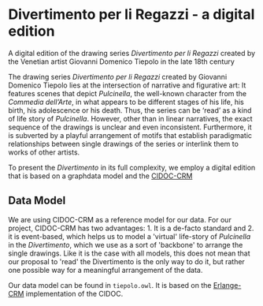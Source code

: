 # Divertimento per li Regazzi - a digital edition
A digital edition of the drawing series *Divertimento per li Regazzi* created by the Venetian artist Giovanni Domenico Tiepolo in the late 18th century

The drawing series *Divertimento per li Regazzi* created by Giovanni Domenico Tiepolo lies at the intersection of narrative and figurative art: It features scenes that depict *Pulcinella*, the well-known character from the *Commedia dell’Arte*, in what appears to be different stages of his life, his birth, his adolescence or his death. Thus, the series can be ‘read’ as a kind of life story of *Pulcinella*. However, other than in linear narratives, the exact sequence of the drawings is unclear and even inconsistent. Furthermore, it is subverted by a playful arrangement of motifs that establish paradigmatic relationships between single drawings of the series or interlink them to works of other artists. 

To present the *Divertimento* in its full complexity, we employ a digital edition that is based on a graphdata model and the [CIDOC-CRM](www.cidoc-crm.org)

## Data Model

We are using CIDOC-CRM as a reference model for our data. For our project, CIDOC-CRM has two advantages: 1. It is a de-facto standard and 2. it is event-based, which helps us to model a 'virtual' life-story of *Pulcinella* in the *Divertimento*, which we use as a sort of 'backbone' to arrange the single drawings. Like it is the case with all models, this does not mean that our proposal to 'read' the Divertimento is the only way to do it, but rather one possible way for a meaningful arrangement of the data. 

Our data model can be found in `tiepolo.owl`. It is based on the [Erlange-CRM](http://erlangen-crm.org/) implementation of the CIDOC.
